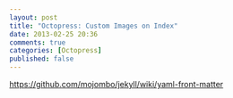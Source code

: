 ```yaml
---
layout: post
title: "Octopress: Custom Images on Index"
date: 2013-02-25 20:36
comments: true
categories: [Octopress]
published: false
---
```


https://github.com/mojombo/jekyll/wiki/yaml-front-matter
